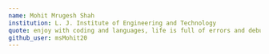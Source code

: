 ```yaml
---
name: Mohit Mrugesh Shah
institution: L. J. Institute of Engineering and Technology
quote: enjoy with coding and languages, life is full of errors and debugs. you can solve it.
github_user: msMohit20
---
```

